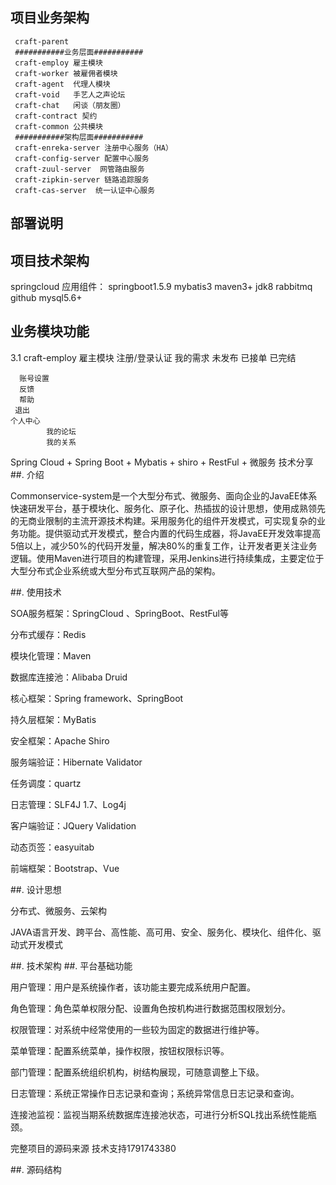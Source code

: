 ## 项目业务架构
     craft-parent
     ###########业务层面###########
	 craft-employ 雇主模块
	 craft-worker 被雇佣者模块
	 craft-agent  代理人模块
	 craft-void   手艺人之声论坛
	 craft-chat   闲谈（朋友圈）
	 craft-contract 契约
	 craft-common 公共模块
	 ###########架构层面###########
	 craft-enreka-server 注册中心服务（HA）
	 craft-config-server 配置中心服务
	 craft-zuul-server  网管路由服务
	 craft-zipkin-server 链路追踪服务
     craft-cas-server  统一认证中心服务
## 部署说明

     
## 项目技术架构
   springcloud 
       应用组件：
    springboot1.5.9
    mybatis3
    maven3+
    jdk8
    rabbitmq
    github
    mysql5.6+
## 业务模块功能
  3.1 craft-employ 雇主模块
      注册/登录认证
      我的需求
             未发布
             已接单
             已完结
     
      账号设置
      反馈
      帮助
     退出  
    个人中心
            我的论坛
            我的关系
            
            
Spring Cloud + Spring Boot + Mybatis + shiro + RestFul + 微服务 技术分享
##.   介绍

Commonservice-system是一个大型分布式、微服务、面向企业的JavaEE体系快速研发平台，基于模块化、服务化、原子化、热插拔的设计思想，使用成熟领先的无商业限制的主流开源技术构建。采用服务化的组件开发模式，可实现复杂的业务功能。提供驱动式开发模式，整合内置的代码生成器，将JavaEE开发效率提高5倍以上，减少50%的代码开发量，解决80%的重复工作，让开发者更关注业务逻辑。使用Maven进行项目的构建管理，采用Jenkins进行持续集成，主要定位于大型分布式企业系统或大型分布式互联网产品的架构。

##.   使用技术

SOA服务框架：SpringCloud 、SpringBoot、RestFul等

分布式缓存：Redis

模块化管理：Maven

数据库连接池：Alibaba Druid

核心框架：Spring framework、SpringBoot

持久层框架：MyBatis

安全框架：Apache Shiro

服务端验证：Hibernate Validator

任务调度：quartz

日志管理：SLF4J 1.7、Log4j

客户端验证：JQuery Validation

动态页签：easyuitab

前端框架：Bootstrap、Vue

##.   设计思想

分布式、微服务、云架构

JAVA语言开发、跨平台、高性能、高可用、安全、服务化、模块化、组件化、驱动式开发模式

##.   技术架构
##.   平台基础功能

 用户管理：用户是系统操作者，该功能主要完成系统用户配置。

 角色管理：角色菜单权限分配、设置角色按机构进行数据范围权限划分。

 权限管理：对系统中经常使用的一些较为固定的数据进行维护等。

 菜单管理：配置系统菜单，操作权限，按钮权限标识等。

 部门管理：配置系统组织机构，树结构展现，可随意调整上下级。

 日志管理：系统正常操作日志记录和查询；系统异常信息日志记录和查询。

 连接池监视：监视当期系统数据库连接池状态，可进行分析SQL找出系统性能瓶颈。

 完整项目的源码来源 技术支持1791743380

##.    源码结构